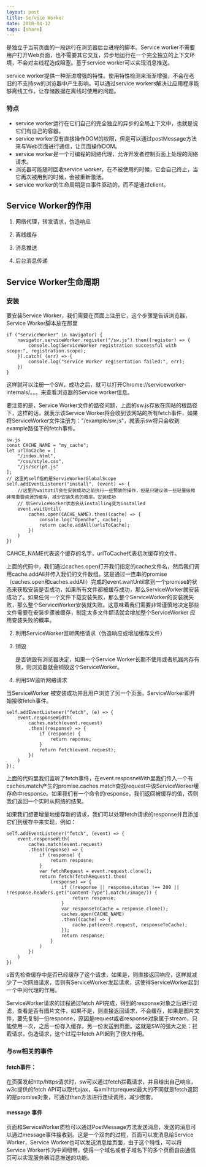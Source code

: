 ```yaml
---
layout: post
title: Service Worker
date: 2018-04-12
tags: [share]
---
```


是独立于当前页面的一段运行在浏览器后台进程的脚本。Service worker不需要用户打开Web页面，也不需要其它交互，异步地运行在一个完全独立的上下文环境，不会对主线程造成阻塞。基于service worker可以实现消息推送。

service worker提供一种渐进增强的特性。使用特性检测来渐渐增强，不会在老旧的不支持sw的浏览器中产生影响。可以通过service workers解决让应用程序能够离线工作，让存储数据在离线时使用的问题。

### 特点

- service worker运行在它们自己的完全独立的异步的全局上下文中，也就是说它们有自己的容器。
- service worker没有直接操作DOM的权限，但是可以通过postMessage方法来与Web页面进行通信，让页面操作DOM。
- service worker是一个可编程的网络代理，允许开发者控制页面上处理的网络请求。
- 浏览器可能随时回收service worker，在不被使用的时候，它会自己终止，当它再次被用到的时候，会被重新激活。
- service worker的生命周期是由事件驱动的，而不是通过client。

## Service Worker的作用

1. 网络代理，转发请求，伪造响应

2. 离线缓存

3. 消息推送

4. 后台消息传递

## Service Worker生命周期

### 安装

要安装Service Worker，我们需要在页面上注册它，这个步骤是告诉浏览器，Service Worker脚本放在那里

    if ("serviceWorker" in navigator) {
        navigator.serviceWorker.register("/sw.js").then((register) => {
            console.log(ServiceWorker registration successful with scope:", registration.scope);
        }).catch( (err) => {
            console.log("service Worker regisertation failed:", err);
        })
    }

这样就可以注册一个SW，成功之后，就可以打开Chrome://serviceworker-internals/。。。来查看浏览器的Service worker信息。

要注意的是，Service Worker文件的路径问题，上面的sw.js存放在网站的根路径下，这样的话，就表示该Service Worker将会收到该网站的所有fetch事件，如果将ServiceWorker文件注册为："/example/sw.js"，就表示sw将只会收到example路径下的fetch事件。

    sw.js
    const CACHE_NAME = "my_cache";
    let urlToCache = [
        "/index.html",
        "/css/style.css",
        "/js/script.js"
    ];
    // 这里的self指的是ServieWorkerGlobalScope
    self.addEventListener("install", (event) => {
        //这里的waitUtil会在安装成功之前执行一些预装的操作，但是只建议做一些轻量级和非常重要资源的缓存，减少安装失败的概率。安装成功
        // 后ServiceWorker状态会从installing变为installed
        event.waitUntil(
            caches.open(CACHE_NAME).then((cache) => {
                console.log("Opendhe", cache);
                return cache.addAll(urlsToCache);
            })
        )
    })

CAHCE_NAME代表这个缓存的名字，urlToCache代表初次缓存的文件。

上面的代码中，我们通过caches.open打开我们指定的cache文件名，然后我们调用cache.addAll并传入我们的文件数组。这是通过一连串的promise（caches.open和caches.addAll）完成的event.waitUntil拿到一个promise的状态来获取安装是否成功，如果所有文件都被缓存成功，那么ServiceWorker就安装成功了。如果任何一个文件下载安装失败，那么整个ServiceWorker的安装就失败，那么整个ServiceWorker安装就失败。这意味着我们需要非常谨慎地决定那些文件需要在安装步骤被缓存，制定太多文件额话就会增加整个ServiceWorker 应用安装失败的概率。

2. 利用ServiceWorker监听网络请求（伪造响应或增加缓存文件）

3. 销毁

    是否销毁有浏览器决定，如果一个Service Worker长期不使用或者机器内存有限，则浏览器就会销毁这个ServiceWorker。

4. 利用SW监听网络请求

当ServiceWorker 被安装成功并且用户浏览了另一个页面，ServiceWorker即开始接收fetch事件。

    self.addEventListener("fetch", (e) => {
        event.responseWidth(
            caches.match(event.request)
            .then((response) => {
                if (response) {
                    return reponse;
                }
                return fetch(event.request);
            })
        )
    });

上面的代码里我们监听了fetch事件，在event.resposneWith里我们传入一个有caches.match产生的promise.caches.match查找request中诶ServiceWorker缓存命中response。如果我们有一个命令的response，我们返回被缓存的值，否则我们返回一个实时从网络的结果。

如果我们想要增量地缓存新的请求，我们可以处理fetch请求的response并且添加它们到缓存中来实现，例如： 

    self.addEventListener("fetch", (event) => {
        event.responseWith(
            caches.match(event.request)
            .then((reponse) => {
                if (response) {
                    return resposne;
                }
                var fetchRequest = event.request.clone();
                return fetch(fetchRequest).then(
                    (response) => {
                        if (!response || response.status !== 200 || !response.headers.get("Content-Type").match(/image/)) {
                            return response;
                        }
                        var responseToCache = response.clone();
                        caches.open(CACHE_NAME)
                        .then((cache) => {
                            cache.put(event.request, responseToCache);
                        });
                        return response;
                    }
                )
            })
        )
    })

s首先检查缓存中是否已经缓存了这个请求，如果是，则直接返回响应，这样就减少了一次网络请求，否则有ServiceWorker发起请求，这使得ServiceWorker起到一个中间代理的作用。

ServiceWorker请求的过程通过fetch API完成，得到的response对象之后进行过滤，查看是否有图片文件，如果不是，则直接返回请求，不会缓存，如果是图片文件，要先复制一份response，原因是request或者response对象属于stream，只能使用一次，之后一份存入缓存，另一份发送到页面。这就是SW的强大之处：拦截请求，伪造请求，这个过程中fetch API起到了很大作用。

### 与sw相关的事件

#### fetch事件：

在页面发起http/https请求时，sw可以通过fetch拦截请求，并且给出自己响应，w3c提供的fetch API可以取代ajax，与xmlhttprequest最大的不同就是fetch返回的是promise对象，可通过then方法进行连续调用，减少嵌套。

#### message 事件

页面和ServiceWorker质检可以通过PostMessage方法发送消息，发送的消息可以通过message事件接收到。这是一个双向的过程，页面可以发消息给Service Worker，Service Worker也可以发送消息给页面，由于这个特性，可以将Service Worker作为中间纽带，使得一个域名或者子域名下的多个页面自由通信页可以实现服务器消息推送的功能。
